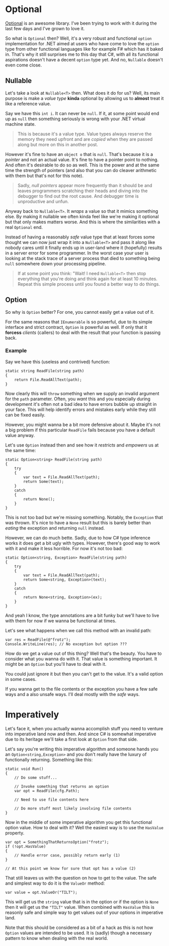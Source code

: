 # Optional
[Optional](https://github.com/nlkl/Optional) is an awesome library. I've been
trying to work with it during the last few days and I've grown to love it.

So what is `Optional` then? Well, it's a very robust and functional `option`
implementation for .NET aimed at users who have come to love the `option` type
from other functional languages like for example F# which has it baked in.
That's why it still surprises me to this day that C#, with all its functional
aspirations doesn't have a decent `option` type yet. And no, `Nullable` doesn't
even come close.

## Nullable
Let's take a look at `Nullable<T>` then. What does it do for us? Well, its 
main purpose is make a *value type* **kinda** optional by allowing us to 
**almost** treat it like a reference value.

Say we have this `int i`. It can never be `null`. If it, at some point would end up as `null` then something seriously is wrong with your .NET virtual machine state. 

> This is because it's a value type. Value types always reserve
> the memory they need upfront and are *copied* when they are passed 
> along but more on this in another post.

However it's fine to have an `object o` that is `null`. That's because it is
a *pointer* and not an actual value. It's fine to have a pointer point to 
nothing. And often it's desirable to do so as well. This is the power and
at the same time the strength of pointers (and also that you can do cleaver
arithmetic with them but that's not for this note).

> Sadly, *null pointers* appear more frequently than it should be and 
> leaves programmers scratching their heads and diving into the debugger
> to find out the root cause. And debugger time is unproductive and unfun.

Anyway back to `Nullable<T>`. It *wraps* a value so that it mimics something
else. By making it nullable we often kinda feel like we're making it optional
but that only makes matters worse. And this is where the similarities with a real `Optional` end. 

Instead of having a reasonably *safe* value type that at least forces some thought we can now just wrap it into a `Nullable<T>` and pass it along like nobody cares until it finally ends up in user-land where it (hopefully) results
in a server error for some programmer. In the worst case your user is looking
at the stack trace of a server process that died to something being `null`
somewhere down your processing pipeline.

> If at some point you think: "Wait! I need `Nullable<T>` then stop everything
> that you're doing and think again for at least 10 minutes. Repeat this
> simple process until you found a better way to do things.

## Option
So why is `Option` better? For one, you cannot easily get a value out of it.

For the same reasons that `IEnumerable` is so powerful, due to its simple interface and strict contract, `Option` is powerful as well. If only that it
**forcess** *clients* (callers) to deal with the result that your function 
is passing back.

### Example
Say we have this (useless and contrived) function:

    static string ReadFile(string path)
    {
        return File.ReadAllText(path);    
    }

Now clearly this will `throw` something when we supply an invalid argument
for the `path` parameter. Often, you *want* this and you especially during
development it's often not a bad idea to have errors bubble up straight in
your face. This will help identify errors and mistakes early while they 
still can be fixed easily.

However, you might wanna be a bit more defensive about it. Maybe it's not a 
big problem if this particular `ReadFile` fails because you have a default
value anyway. 

Let's use `Option` instead then and see how it *restricts* and *empowers*
us at the same time:

    static Option<string> ReadFile(string path)
    {
        try
        {
            var text = File.ReadAllText(path);
            return Some(text);
        }
        catch
        {
            return None();
        }
    }

This is not too bad but we're missing something. Notably, the `Exception`
that was thrown. It's nice to have a `None` result but this is barely
better than *eating* the exception and returning `null` instead.

However, we can do much bette. Sadly, due to how C# type inference works
it does get a bit ugly with types. However, there's good way to work with 
it and make it less horrible. For now it's not too bad:

    static Option<string, Exception> ReadFile(string path)
    {
        try
        {
            var text = File.ReadAllText(path);
            return Some<string, Exception>(text);
        }
        catch
        {
            return None<string, Exception>(ex);
        }
    }
    
And yeah I know, the type annotations are a bit funky but we'll have to live
with them for now if we wanna be functional at times.

Let's see what happens when we call this method with an invalid path:

    var res = ReadFile(@"frotz");
    Console.WriteLine(res); // No exception but option ???

How do we get a value out of this thing? Well that's the beauty. You have 
to consider what you wanna do with it. That value is something important.
It might be an `Option` but you'll have to deal with it. 

You could just ignore it but then you can't get to the value. It's a valid option in some cases.

If you wanna get to the file contents or the exception you have a few 
safe ways and a also unsafe ways. I'll deal mostly with the *safe* ways.

# Imperatively
Let's face it, when you actually wanna accomplish stuff you need to venture
into imperative land now and then. And since C# is somewhat imperative due
to its heritage we'll take a first look at `Option` from that side.

Let's say you're writing this imperative algorithm and someone hands you
an `Option<string,Exception>` and you don't really have the luxury of 
functionally returning. Something like this:

    static void Run()
    {
        // Do some stuff...

        // Invoke something that returns an option
        var opt = ReadFile(cfg.Path);

        // Need to use file contents here

        // Do more stuff most likely involving file contents
    }

Now in the middle of some imperative algorithm you get this functional
option value. How to deal with it? Well the easiest way is to use
the `HasValue` property.

    var opt = SomethingThatReturnsOption("frotz");
    if (!opt.HasValue)
    {
        // Handle error case, possibly return early (1)
    }

    // At this point we know for sure that opt has a value (2)

That still leaves us with the question on how to get to the value. The
safe and simplest way to do it is the `ValueOr` method:

    var value = opt.ValueOr("TILT");

This will get us the `string` value that is in the option or if the option 
is `None` then it will get us the `"TILT"` value. When combined with
`HasValue` this is reasonly safe and simple way to get values out of your options in imperative land. 

Note that this should be considered as a bit of a hack as this is not how `Option` values are intended to be used. It is (sadly) though a necessary pattern to know when dealing with the real world.